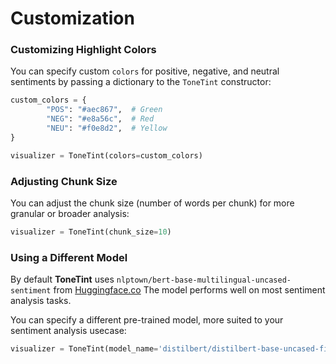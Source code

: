 # Customization

### **Customizing Highlight Colors**

You can specify custom `colors` for positive, negative, and neutral sentiments by passing a dictionary to the `ToneTint` constructor:

```python
custom_colors = {
        "POS": "#aec867",  # Green
        "NEG": "#e8a56c",  # Red
        "NEU": "#f0e8d2",  # Yellow
}

visualizer = ToneTint(colors=custom_colors)
```

### **Adjusting Chunk Size**

You can adjust the chunk size (number of words per chunk) for more granular or broader analysis:

```python
visualizer = ToneTint(chunk_size=10)
```

### **Using a Different Model**

By default **ToneTint** uses `nlptown/bert-base-multilingual-uncased-sentiment` from [Huggingface.co](https://huggingface.co/nlptown/bert-base-multilingual-uncased-sentiment) The model performs well on most sentiment analysis tasks.

You can specify a different pre-trained model, more suited to your sentiment analysis usecase:

```python
visualizer = ToneTint(model_name='distilbert/distilbert-base-uncased-finetuned-sst-2-english')
```
